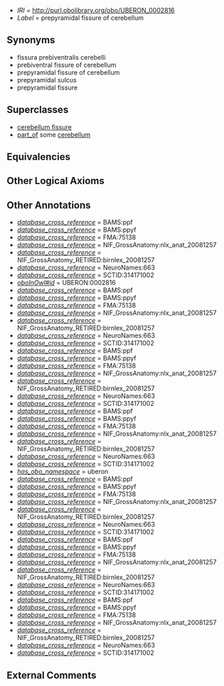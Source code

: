  * *IRI* = http://purl.obolibrary.org/obo/UBERON_0002816
 * *Label* = prepyramidal fissure of cerebellum

## Synonyms

 * fissura prebiventralis cerebelli
 * prebiventral fissure of cerebellum
 * prepyramidal fissure of cerebellum
 * prepyramidal sulcus
 * prepyramidal fissure

## Superclasses

 * [cerebellum fissure](../../UBERON/80/UBERON_0003980.md)
 * [part_of](../../BFO/50/BFO_0000050.md) some [cerebellum](../../UBERON/37/UBERON_0002037.md)

## Equivalencies


## Other Logical Axioms


## Other Annotations

 * *[database_cross_reference](../../ef/oboInOwl#hasDbXref.md)* = BAMS:ppf
 * *[database_cross_reference](../../ef/oboInOwl#hasDbXref.md)* = BAMS:ppyf
 * *[database_cross_reference](../../ef/oboInOwl#hasDbXref.md)* = FMA:75138
 * *[database_cross_reference](../../ef/oboInOwl#hasDbXref.md)* = NIF_GrossAnatomy:nlx_anat_20081257
 * *[database_cross_reference](../../ef/oboInOwl#hasDbXref.md)* = NIF_GrossAnatomy_RETIRED:birnlex_20081257
 * *[database_cross_reference](../../ef/oboInOwl#hasDbXref.md)* = NeuroNames:663
 * *[database_cross_reference](../../ef/oboInOwl#hasDbXref.md)* = SCTID:314171002
 * *[oboInOwl#id](../../id/oboInOwl#id.md)* = UBERON:0002816
 * *[database_cross_reference](../../ef/oboInOwl#hasDbXref.md)* = BAMS:ppf
 * *[database_cross_reference](../../ef/oboInOwl#hasDbXref.md)* = BAMS:ppyf
 * *[database_cross_reference](../../ef/oboInOwl#hasDbXref.md)* = FMA:75138
 * *[database_cross_reference](../../ef/oboInOwl#hasDbXref.md)* = NIF_GrossAnatomy:nlx_anat_20081257
 * *[database_cross_reference](../../ef/oboInOwl#hasDbXref.md)* = NIF_GrossAnatomy_RETIRED:birnlex_20081257
 * *[database_cross_reference](../../ef/oboInOwl#hasDbXref.md)* = NeuroNames:663
 * *[database_cross_reference](../../ef/oboInOwl#hasDbXref.md)* = SCTID:314171002
 * *[database_cross_reference](../../ef/oboInOwl#hasDbXref.md)* = BAMS:ppf
 * *[database_cross_reference](../../ef/oboInOwl#hasDbXref.md)* = BAMS:ppyf
 * *[database_cross_reference](../../ef/oboInOwl#hasDbXref.md)* = FMA:75138
 * *[database_cross_reference](../../ef/oboInOwl#hasDbXref.md)* = NIF_GrossAnatomy:nlx_anat_20081257
 * *[database_cross_reference](../../ef/oboInOwl#hasDbXref.md)* = NIF_GrossAnatomy_RETIRED:birnlex_20081257
 * *[database_cross_reference](../../ef/oboInOwl#hasDbXref.md)* = NeuroNames:663
 * *[database_cross_reference](../../ef/oboInOwl#hasDbXref.md)* = SCTID:314171002
 * *[database_cross_reference](../../ef/oboInOwl#hasDbXref.md)* = BAMS:ppf
 * *[database_cross_reference](../../ef/oboInOwl#hasDbXref.md)* = BAMS:ppyf
 * *[database_cross_reference](../../ef/oboInOwl#hasDbXref.md)* = FMA:75138
 * *[database_cross_reference](../../ef/oboInOwl#hasDbXref.md)* = NIF_GrossAnatomy:nlx_anat_20081257
 * *[database_cross_reference](../../ef/oboInOwl#hasDbXref.md)* = NIF_GrossAnatomy_RETIRED:birnlex_20081257
 * *[database_cross_reference](../../ef/oboInOwl#hasDbXref.md)* = NeuroNames:663
 * *[database_cross_reference](../../ef/oboInOwl#hasDbXref.md)* = SCTID:314171002
 * *[has_obo_namespace](../../ce/oboInOwl#hasOBONamespace.md)* = uberon
 * *[database_cross_reference](../../ef/oboInOwl#hasDbXref.md)* = BAMS:ppf
 * *[database_cross_reference](../../ef/oboInOwl#hasDbXref.md)* = BAMS:ppyf
 * *[database_cross_reference](../../ef/oboInOwl#hasDbXref.md)* = FMA:75138
 * *[database_cross_reference](../../ef/oboInOwl#hasDbXref.md)* = NIF_GrossAnatomy:nlx_anat_20081257
 * *[database_cross_reference](../../ef/oboInOwl#hasDbXref.md)* = NIF_GrossAnatomy_RETIRED:birnlex_20081257
 * *[database_cross_reference](../../ef/oboInOwl#hasDbXref.md)* = NeuroNames:663
 * *[database_cross_reference](../../ef/oboInOwl#hasDbXref.md)* = SCTID:314171002
 * *[database_cross_reference](../../ef/oboInOwl#hasDbXref.md)* = BAMS:ppf
 * *[database_cross_reference](../../ef/oboInOwl#hasDbXref.md)* = BAMS:ppyf
 * *[database_cross_reference](../../ef/oboInOwl#hasDbXref.md)* = FMA:75138
 * *[database_cross_reference](../../ef/oboInOwl#hasDbXref.md)* = NIF_GrossAnatomy:nlx_anat_20081257
 * *[database_cross_reference](../../ef/oboInOwl#hasDbXref.md)* = NIF_GrossAnatomy_RETIRED:birnlex_20081257
 * *[database_cross_reference](../../ef/oboInOwl#hasDbXref.md)* = NeuroNames:663
 * *[database_cross_reference](../../ef/oboInOwl#hasDbXref.md)* = SCTID:314171002
 * *[database_cross_reference](../../ef/oboInOwl#hasDbXref.md)* = BAMS:ppf
 * *[database_cross_reference](../../ef/oboInOwl#hasDbXref.md)* = BAMS:ppyf
 * *[database_cross_reference](../../ef/oboInOwl#hasDbXref.md)* = FMA:75138
 * *[database_cross_reference](../../ef/oboInOwl#hasDbXref.md)* = NIF_GrossAnatomy:nlx_anat_20081257
 * *[database_cross_reference](../../ef/oboInOwl#hasDbXref.md)* = NIF_GrossAnatomy_RETIRED:birnlex_20081257
 * *[database_cross_reference](../../ef/oboInOwl#hasDbXref.md)* = NeuroNames:663
 * *[database_cross_reference](../../ef/oboInOwl#hasDbXref.md)* = SCTID:314171002

## External Comments

